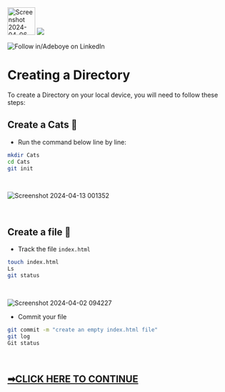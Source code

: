 <img width="62" alt="Screenshot 2024-04-06 022623" src="https://github.com/fadarboye/Intro-To-Git/assets/130584349/4878512e-0d52-4bc9-ade5-ec2700a59a6c">
<a href="https://www.linkedin.com/in/adeboye-famurewa-700b9426/"><img src="https://img.shields.io/badge/LinkedIn-0077B5?style=for-the-badge&logo=linkedin&logoColor=white"></a> 

![](https://img.shields.io/badge/Follow%20%ad-1.4k-blue?logo=linkedin&style=social "Follow in/Adeboye on LinkedIn") 

# Creating a Directory 

To create a Directory on your local device, you will need to follow these steps:

## Create a Cats 📂

- Run the command below line by line:

```sh
mkdir Cats
cd Cats
git init
```
<br/>

![Screenshot 2024-04-13 001352](https://github.com/fadarboye/Intro-To-Git/assets/130584349/a25f255e-47db-45f8-a931-a669c8c61af4)

<br/>

## Create a file 📃

- Track the file `index.html`
```sh
touch index.html
Ls
git status
```   
<br/>

![Screenshot 2024-04-02 094227](https://github.com/fadarboye/Intro-To-Git/assets/130584349/3237c6d9-8cdd-4039-b57a-ad8f6ffe59e7)

- Commit your file
   
```sh
git commit -m "create an empty index.html file"
git log
Git status
```

<br/>

## [➡CLICK HERE TO CONTINUE](https://github.com/fadarboye/Intro-To-Git/blob/main/PAGE%203.md)

